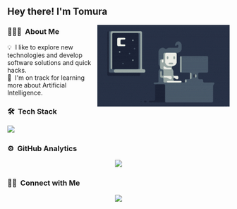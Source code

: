 <h2>Hey there! I'm Tomura</h2>
<img alt="Night Coding" src="https://raw.githubusercontent.com/AVS1508/AVS1508/master/assets/Night-Coding.gif" align="right"/>

<!-- ## 👋 &nbsp;Hey there! I'm Aditya -->

### 👨🏻‍💻 &nbsp;About Me

💡 &nbsp;I like to explore new technologies and develop software solutions and quick hacks.\
🌱 &nbsp;I'm on track for learning more about Artificial Intelligence.

### 🛠 &nbsp;Tech Stack

  <img height="180em" src="https://github-readme-stats-eight-theta.vercel.app/api/top-langs/?username=Tomura-DEV&layout=compact&langs_count=8&theme=algolia"/>


### ⚙️ &nbsp;GitHub Analytics

<p align="center">
<a href="https://github.com/Tomura-DEV">
  <img height="180em" src="https://github-readme-stats-eight-theta.vercel.app/api?username=Tomura-DEV&show_icons=true&theme=algolia&include_all_commits=true&count_private=true"/>
</a>
</p>

### 🤝🏻 &nbsp;Connect with Me

<p align="center">
<a href="mailto:ib.perez.dev@gmail.com"><img src="https://img.shields.io/badge/-ib.perez.dev@gmail.com-D14836?style=flat&logo=Gmail&logoColor=white"/></a>
